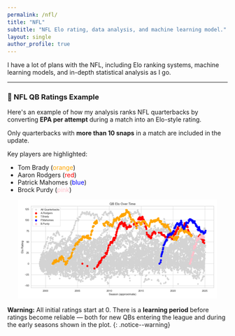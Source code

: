 ```yaml
---
permalink: /nfl/
title: "NFL"
subtitle: "NFL Elo rating, data analysis, and machine learning model."
layout: single
author_profile: true
---
```


I have a lot of plans with the NFL, including Elo ranking systems, machine learning models, and in-depth statistical analysis as I go.

---

### 🧠 NFL QB Ratings Example

Here's an example of how my analysis ranks NFL quarterbacks by converting **EPA per attempt** during a match into an Elo-style rating.

Only quarterbacks with **more than 10 snaps** in a match are included in the update.

Key players are highlighted:
- Tom Brady (<span style="color:orange;">orange</span>)
- Aaron Rodgers (<span style="color:red;">red</span>)
- Patrick Mahomes (<span style="color:blue;">blue</span>)
- Brock Purdy (<span style="color:pink;">pink</span>)

<p align="center">
  <img src="/assets/images/qb_elo_fig.png" alt="Quarterback Elo Ratings since 1999" width="90%">
</p>

**Warning:** All initial ratings start at 0. There is a **learning period** before ratings become reliable — both for new QBs entering the league and during the early seasons shown in the plot.
{: .notice--warning}
